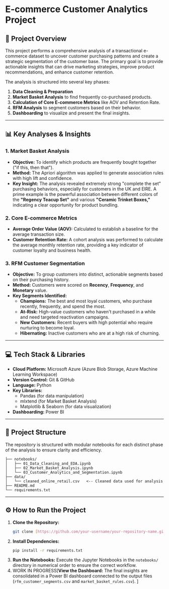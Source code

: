 # E-commerce Customer Analytics Project

## 🚀 Project Overview

This project performs a comprehensive analysis of a transactional e-commerce dataset to uncover customer purchasing patterns and create a strategic segmentation of the customer base. The primary goal is to provide actionable insights that can drive marketing strategies, improve product recommendations, and enhance customer retention.

The analysis is structured into several key phases:
1.  **Data Cleaning & Preparation**
2.  **Market Basket Analysis** to find frequently co-purchased products.
3.  **Calculation of Core E-commerce Metrics** like AOV and Retention Rate.
4.  **RFM Analysis** to segment customers based on their behavior.
5.  **Dashboarding** to visualize and present the final insights.

---

## 📊 Key Analyses & Insights

### 1. Market Basket Analysis
* **Objective:** To identify which products are frequently bought together ("if this, then that").
* **Method:** The Apriori algorithm was applied to generate association rules with high lift and confidence.
* **Key Insight:** The analysis revealed extremely strong "complete the set" purchasing behaviors, especially for customers in the UK and EIRE. A prime example is the powerful association between different colors of the **"Regency Teacup Set"** and various **"Ceramic Trinket Boxes,"** indicating a clear opportunity for product bundling.

### 2. Core E-commerce Metrics
* **Average Order Value (AOV):** Calculated to establish a baseline for the average transaction size.
* **Customer Retention Rate:** A cohort analysis was performed to calculate the average monthly retention rate, providing a key indicator of customer loyalty and business health.

### 3. RFM Customer Segmentation
* **Objective:** To group customers into distinct, actionable segments based on their purchasing history.
* **Method:** Customers were scored on **Recency**, **Frequency**, and **Monetary** value.
* **Key Segments Identified:**
    * **Champions:** The best and most loyal customers, who purchase recently, frequently, and spend the most.
    * **At-Risk:** High-value customers who haven't purchased in a while and need targeted reactivation campaigns.
    * **New Customers:** Recent buyers with high potential who require nurturing to become loyal.
    * **Hibernating:** Inactive customers who are at a high risk of churning.

---

## 💻 Tech Stack & Libraries

* **Cloud Platform:** Microsoft Azure (Azure Blob Storage, Azure Machine Learning Workspace)
* **Version Control:** Git & GitHub
* **Language:** Python
* **Key Libraries:**
    * Pandas (for data manipulation)
    * mlxtend (for Market Basket Analysis)
    * Matplotlib & Seaborn (for data visualization)
* **Dashboarding:** Power BI

---

## 📁 Project Structure

The repository is structured with modular notebooks for each distinct phase of the analysis to ensure clarity and efficiency.

```
├── notebooks/
│   ├── 01_Data_Cleaning_and_EDA.ipynb
│   ├── 02_Market_Basket_Analysis.ipynb
│   └── 03_Customer_Analytics_and_Segmentation.ipynb
├── data/
│   └── cleaned_online_retail.csv   <-- Cleaned data used for analysis
├── README.md
└── requirements.txt
```

---

## ⚙️ How to Run the Project

1.  **Clone the Repository:**
    ```bash
    git clone [https://github.com/your-username/your-repository-name.git](https://github.com/your-username/your-repository-name.git)
    ```
2.  **Install Dependencies:**
    ```bash
    pip install -r requirements.txt
    ```
3.  **Run the Notebooks:** Execute the Jupyter Notebooks in the `notebooks/` directory in numerical order to ensure the correct workflow.
4.  WORK IN PROGRESS[**View the Dashboard:** The final insights are consolidated in a Power BI dashboard connected to the output files (`rfm_customer_segments.csv` and `market_basket_rules.csv`). ]
